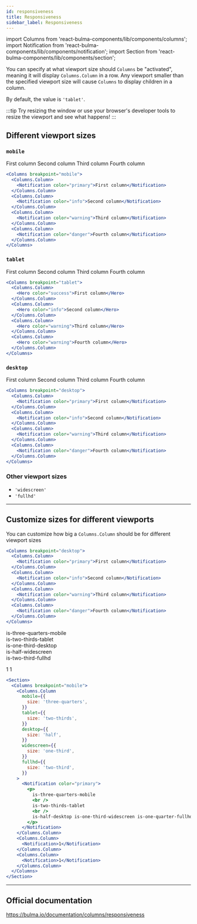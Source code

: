 ```yaml
---
id: responsiveness
title: Responsiveness
sidebar_label: Responsiveness
---
```


import Columns from 'react-bulma-components/lib/components/columns';
import Notification from 'react-bulma-components/lib/components/notification';
import Section from 'react-bulma-components/lib/components/section';

You can specify at what viewport size should `Columns` be "activated",
meaning it will display `Columns.Column` in a row. Any viewport smaller
than the specified viewport size will cause `Columns` to display children
in a column.

By default, the value is `'tablet'`.

:::tip
Try resizing the window or use your browser's developer tools to resize the viewport
and see what happens!
:::

## Different viewport sizes

### `mobile`

<Columns breakpoint="mobile">
  <Columns.Column>
    <Notification color="primary">First column</Notification>
  </Columns.Column>
  <Columns.Column>
    <Notification color="info">Second column</Notification>
  </Columns.Column>
  <Columns.Column>
    <Notification color="warning">Third column</Notification>
  </Columns.Column>
  <Columns.Column>
    <Notification color="danger">Fourth column</Notification>
  </Columns.Column>
</Columns>


```jsx
<Columns breakpoint="mobile">
  <Columns.Column>
    <Notification color="primary">First column</Notification>
  </Columns.Column>
  <Columns.Column>
    <Notification color="info">Second column</Notification>
  </Columns.Column>
  <Columns.Column>
    <Notification color="warning">Third column</Notification>
  </Columns.Column>
  <Columns.Column>
    <Notification color="danger">Fourth column</Notification>
  </Columns.Column>
</Columns>
```

### `tablet`

<Columns breakpoint="tablet">
  <Columns.Column>
    <Notification color="primary">First column</Notification>
  </Columns.Column>
  <Columns.Column>
    <Notification color="info">Second column</Notification>
  </Columns.Column>
  <Columns.Column>
    <Notification color="warning">Third column</Notification>
  </Columns.Column>
  <Columns.Column>
    <Notification color="danger">Fourth column</Notification>
  </Columns.Column>
</Columns>

```jsx
<Columns breakpoint="tablet">
  <Columns.Column>
    <Hero color="success">First column</Hero>
  </Columns.Column>
  <Columns.Column>
    <Hero color="info">Second column</Hero>
  </Columns.Column>
  <Columns.Column>
    <Hero color="warning">Third column</Hero>
  </Columns.Column>
  <Columns.Column>
    <Hero color="warning">Fourth column</Hero>
  </Columns.Column>
</Columns>
```

### `desktop`

<Columns breakpoint="desktop">
  <Columns.Column>
    <Notification color="primary">First column</Notification>
  </Columns.Column>
  <Columns.Column>
    <Notification color="info">Second column</Notification>
  </Columns.Column>
  <Columns.Column>
    <Notification color="warning">Third column</Notification>
  </Columns.Column>
  <Columns.Column>
    <Notification color="danger">Fourth column</Notification>
  </Columns.Column>
</Columns>

```jsx
<Columns breakpoint="desktop">
  <Columns.Column>
    <Notification color="primary">First column</Notification>
  </Columns.Column>
  <Columns.Column>
    <Notification color="info">Second column</Notification>
  </Columns.Column>
  <Columns.Column>
    <Notification color="warning">Third column</Notification>
  </Columns.Column>
  <Columns.Column>
    <Notification color="danger">Fourth column</Notification>
  </Columns.Column>
</Columns>
```

### Other viewport sizes

- `'widescreen'`
- `'fullhd'`

---

## Customize sizes for different viewports

You can customize how big a `Columns.Column` should be for different viewport sizes

```jsx
<Columns breakpoint="desktop">
  <Columns.Column>
    <Notification color="primary">First column</Notification>
  </Columns.Column>
  <Columns.Column>
    <Notification color="info">Second column</Notification>
  </Columns.Column>
  <Columns.Column>
    <Notification color="warning">Third column</Notification>
  </Columns.Column>
  <Columns.Column>
    <Notification color="danger">Fourth column</Notification>
  </Columns.Column>
</Columns>
```

<Section>
  <Columns breakpoint="mobile">
    <Columns.Column
      mobile={{
        size: 'three-quarters',
      }}
      tablet={{
        size: 'two-thirds',
      }}
      desktop={{
        size: 'one-third',
      }}
      widescreen={{
        size: 'half',
      }}
      fullhd={{
        size: 'two-thirds',
      }}
    >
      <Notification color="primary">
        <p>
          is-three-quarters-mobile
          <br />
          is-two-thirds-tablet
          <br />
          is-one-third-desktop
          <br />
          is-half-widescreen
          <br />
          is-two-third-fullhd
        </p>
      </Notification>
    </Columns.Column>
    <Columns.Column>
      <Notification>1</Notification>
    </Columns.Column>
    <Columns.Column>
      <Notification>1</Notification>
    </Columns.Column>
  </Columns>
</Section>

```jsx
<Section>
  <Columns breakpoint="mobile">
    <Columns.Column
      mobile={{
        size: 'three-quarters',
      }}
      tablet={{
        size: 'two-thirds',
      }}
      desktop={{
        size: 'half',
      }}
      widescreen={{
        size: 'one-third',
      }}
      fullhd={{
        size: 'two-third',
      }}
    >
      <Notification color="primary">
        <p>
          is-three-quarters-mobile
          <br />
          is-two-thirds-tablet
          <br />
          is-half-desktop is-one-third-widescreen is-one-quarter-fullhd
        </p>
      </Notification>
    </Columns.Column>
    <Columns.Column>
      <Notification>1</Notification>
    </Columns.Column>
    <Columns.Column>
      <Notification>1</Notification>
    </Columns.Column>
  </Columns>
</Section>
```

---

## Official documentation

https://bulma.io/documentation/columns/responsiveness
